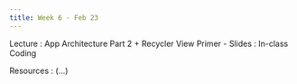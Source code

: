 ```yaml
---
title: Week 6 - Feb 23
---
```


Lecture
: App Architecture Part 2 + Recycler View Primer - Slides
  : In-class Coding

Resources
: (...)
